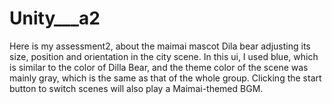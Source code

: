 # Unity___a2
 Here is my assessment2, about the maimai mascot Dila bear adjusting its size, position and orientation in the city scene. In this ui, I used blue, which is similar to the color of Dilla Bear, and the theme color of the scene was mainly gray, which is the same as that of the whole group. Clicking the start button to switch scenes will also play a Maimai-themed BGM.
